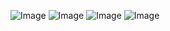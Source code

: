 ![Image](https://github.com/user-attachments/assets/82b1be09-210a-4903-8cdf-6a0c42623669)
![Image](https://github.com/user-attachments/assets/d60a3705-b744-492d-8eb3-526445a3e065)
![Image](https://github.com/user-attachments/assets/4c954bfa-f1da-4885-bd4a-220c8bcf9de8)
![Image](https://github.com/user-attachments/assets/59d6fd9e-2002-4127-8c2d-90ea5916673d)
